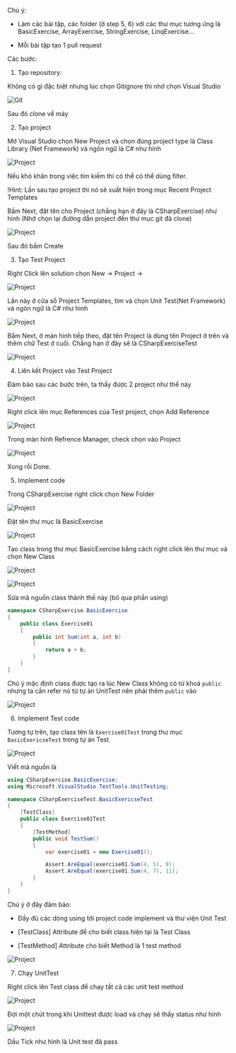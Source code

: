 Chú ý:

- Làm các bài tập, các folder (ở step 5, 6) với các thư mục tương ứng là BasicExercise, ArrayExercise, StringExercise, LinqExercise...

- Mỗi bài tập tạo 1 pull request

Các bước:

1. Tạo repository:

Không có gì đặc biệt nhưng lúc chọn Gitignore thì nhớ chọn Visual Studio

![Git](Imgs/git.png)

Sau đó clone về máy

2. Tạo project

Mở Visual Studio chọn New Project và chọn đúng project type là Class Library (Net Framework) và ngôn ngữ là C# như hình

![Project](Imgs/project-1.png)

Nếu khó khăn trong việc tìm kiếm thì có thể có thể dùng filter. 

!Hint: Lần sau tạo project thì nó sẽ xuất hiện trong mục Recent Project Templates

Bấm Next, đặt tên cho Project (chẳng hạn ở đây là CSharpExercise) như hình (Nhớ chọn lại đường dẫn project đến thư mục git đã clone)

![Project](Imgs/project-2.png)

Sau đó bấm Create

3. Tạo Test Project

Right Click lên solution chọn New -> Project ->

![Project](Imgs/project-4.png)

Lần này ở cửa sổ Project Templates, tìm và chọn Unit Test(Net Framework) và ngôn ngữ là C# như hình

![Project](Imgs/project-5.png)

Bấm Next, ở màn hình tiếp theo, đặt tên Project là dùng tên Project ở trên và thêm chữ Test ở cuối. Chẳng hạn ở đây sẽ là CSharpExerciseTest

![Project](Imgs/project-6.png)

4. Liên kết Project vào Test Project

Đảm bảo sau các bước trên, ta thấy được 2 project như thế này

![Project](Imgs/project-7.png)

Right click lên mục References của Test project, chọn Add Reference

![Project](Imgs/project-8.png)

Trong màn hình Refrence Manager, check chọn vào Project 

![Project](Imgs/project-9.png)

Xong rồi Done.

5. Implement code

Trong CSharpExercise right click chọn New Folder

![Project](Imgs/project-10.png)

Đặt tên thư mục là BasicExercise

![Project](Imgs/project-11.png)

Tạo class trong thư mục BasicExercise bằng cách right click lên thư mục và chọn New Class

![Project](Imgs/12.png)

![Project](Imgs/13.png)

Sửa mã nguồn class thành thế này (bỏ qua phần using)

```csharp
namespace CSharpExercise.BasicExercise
{
    public class Exercise01
    {
        public int Sum(int a, int b)
        {
            return a + b;
        }
    }
}
```

Chú ý mặc định class được tạo ra lúc New Class không có từ khoá `public` nhưng ta cần refer nó từ tự án UnitTest nên phải thêm `public` vào

![Project](Imgs/14.png)

6. Implement Test code

Tương tự trên, tạo class tên là `Exercise01Test` trong thư mục `BasicExericseTest` trong tự án Test

![Project](Imgs/15.png)

Viết mã nguồn là

```csharp
using CSharpExercise.BasicExercise;
using Microsoft.VisualStudio.TestTools.UnitTesting;

namespace CSharpExerciseTest.BasicExericseTest
{
    [TestClass]
    public class Exercise01Test
    {
        [TestMethod]
        public void TestSum()
        {
            var exercise01 = new Exercise01();

            Assert.AreEqual(exercise01.Sum(4, 5), 9);
            Assert.AreEqual(exercise01.Sum(4, 7), 11);
        }
    }
}
```

Chú ý ở đây đảm bảo:

- Đầy đủ các dòng using tới project code implement và thư viện Unit Test

- [TestClass] Attribute để cho biết class hiện tại là Test Class
- [TestMethod] Attribute cho biết Method là 1 test method


![Project](Imgs/16.png)

7. Chạy UnitTest

Right click lên Test class để chạy tất cả các unit test method

![Project](Imgs/17.png)

Đợi một chút trong khi Unittest được load và chạy sẽ thấy status như hình

![Project](Imgs/18.png)

Dấu Tick như hình là Unit test đã pass



